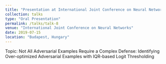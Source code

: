 ```yaml
---
title: "Presentation at International Joint Conference on Neural Networks (IJCNN)"
collection: talks
type: "Oral Presentation"
permalink: /talks/talk-8
venue: "International Joint Conference on Neural Networks"
date: 2019-07-15
location: "Budapest, Hungary"
---
```


Topic: Not All Adversarial Examples Require a Complex Defense: Identifying Over-optimized Adversarial Examples with IQR-based Logit Thresholding
